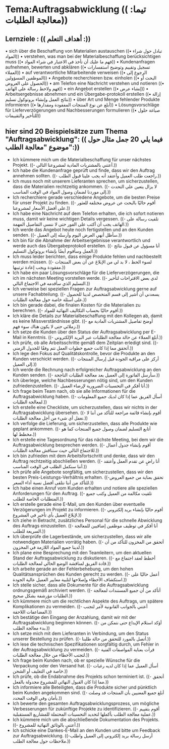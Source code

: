 # Tema:Auftragsabwicklung (( تيما: معالجة الطلبات))
## Lernziele : (( أهداف التعلم :))
• sich über die Beschaffung von Materialien austauschen ((• تبادل حول شراء المواد))
• verstehen, was man bei der Materialbeschaffung berücksichtigen muss ((• فهم ما عليك أن تأخذ في الاعتبار في شراء المواد))
• Kundenanfragen aufnehmen, bewerten und abklären ((• تسجيل وتقييم وتوضيح استفسارات العملاء))
• auf verantwortliche Mitarbeitende verweisen ((• الرجوع إلى الموظفين المسؤولين))
• Angebote recherchieren bzw. einholen ((• البحث أو الحصول على العروض))
• am Telefon eine Nachricht verstehen und notieren ((• فهم ولاحظ رسالة على الهاتف))
• ein Angebot erstellen ((• إنشاء عرض))
• Arbeitsergebnisse abnehmen und ein Übergabe-protokoll erstellen ((• إزالة نتائج العمل وإنشاء بروتوكول تسليم))
• über Art und Menge fehlender Produkte informieren ((• أبلغ عن نوع المنتجات المفقودة ومقدارها))
• Lösungsvorschläge für Lieferverzögerungen und Nachbesserungen formulieren ((• صياغة حلول للتأخير والتقييمات))
## hier sind 20 Beispielsätze zum Thema "Auftragsabwicklung": (( فيما يلي 20 جمل مثال حول موضوع "معالجة الطلب":))
- Ich kümmere mich um die Materialbeschaffung für unser nächstes Projekt. ((- أعتني بالمشتريات المادية لمشروعنا التالي.))
- Ich habe die Kundenanfrage geprüft und finde, dass wir den Auftrag annehmen sollten. ((- راجعت طلب العميل وأعتقد أنه يجب علينا قبول الطلب.))
- Ich muss noch mit unserem Lieferanten sprechen, um sicherzustellen, dass die Materialien rechtzeitig ankommen. ((- لا يزال يتعين علي التحدث إلى موردنا لضمان وصول المواد في الوقت المناسب.))
- Ich recherchiere gerade verschiedene Angebote, um die besten Preise für unser Projekt zu finden. ((- أقوم حاليًا بالبحث عن عروض مختلفة للعثور على أفضل الأسعار لمشروعنا.))
- Ich habe eine Nachricht auf dem Telefon erhalten, die ich sofort notieren muss, damit wir keine wichtigen Details vergessen. ((- تلقيت رسالة على الهاتف يجب أن أكتب على الفور حتى لا ننسى التفاصيل المهمة.))
- Ich werde das Angebot heute noch fertigstellen und an den Kunden senden. ((- سأظل أنهي العرض اليوم وأرسله إلى العميل.))
- Ich bin für die Abnahme der Arbeitsergebnisse verantwortlich und werde auch das Übergabeprotokoll erstellen. ((- أنا مسؤول عن قبول نتائج العمل وسأقوم أيضًا بإنشاء بروتوكول التسليم.))
- Ich muss leider berichten, dass einige Produkte fehlen und nachbestellt werden müssen. ((- لسوء الحظ ، لا بد لي من الإبلاغ عن أن بعض المنتجات مفقودة ويجب إعادة ترتيبها.))
- Ich habe ein paar Lösungsvorschläge für die Lieferverzögerungen, die ich im nächsten Meeting vorstellen werde. ((- لدي بعض الاقتراحات لتأخير التسليم الذي سأقدمه في الاجتماع التالي.))
- Ich verweise bei speziellen Fragen zur Auftragsabwicklung gerne auf unsere Fachabteilung. ((- يسعدني أن أشير إلى قسم المتخصص لدينا للحصول على أسئلة خاصة حول معالجة الطلبات.))
- Ich bin gerade dabei, die finalen Kosten für die Materialien zu berechnen. ((- أقوم حاليًا بحساب التكاليف النهائية للمواد.))
- Ich kläre die Details zur Materialbeschaffung mit den Kollegen ab, damit es keine Missverständnisse gibt. ((- أوضح تفاصيل المشتريات المادية مع زملائي حتى لا يكون هناك سوء فهم.))
- Ich setze die Kunden über den Status der Auftragsabwicklung per E-Mail in Kenntnis. ((- أبلغ العملاء عن حالة معالجة الطلبات عبر البريد الإلكتروني.))
- Ich prüfe, ob alle Arbeitsschritte gemäß dem Zeitplan erledigt sind. ((- أتحقق مما إذا كانت جميع خطوات العمل تتم وفقًا للجدول الزمني.))
- Ich lege den Fokus auf Qualitätskontrolle, bevor die Produkte an den Kunden verschickt werden. ((- أركز على مراقبة الجودة قبل إرسال المنتجات إلى العميل.))
- Ich werde die Rechnung nach erfolgreicher Auftragsabwicklung an den Kunden senden. ((- سأرسل الفاتورة إلى العميل بعد معالجة الطلبات الناجحة.))
- Ich überlege, welche Nachbesserungen nötig sind, um den Kunden zufriedenzustellen. ((- أنا أفكر في التحسينات الضرورية لإرضاء العميل.))
- Ich frage beim Team nach, ob sie alle Informationen für die Auftragsabwicklung haben. ((- أسأل الفريق عما إذا كان لديك جميع المعلومات لمعالجة الطلبات.))
- Ich erstelle eine Checkliste, um sicherzustellen, dass wir nichts in der Auftragsabwicklung übersehen. ((- أقوم بإنشاء قائمة مراجعة للتأكد من أننا لا نغفل أي شيء من أجل معالجة الطلبات.))
- Ich verfolge die Lieferung, um sicherzustellen, dass alle Produkte wie geplant ankommen. ((- أتابع التسليم لضمان وصول جميع المنتجات كما هو مخطط لها.))
- Ich erstelle eine Tagesordnung für das nächste Meeting, bei dem wir die Auftragsabwicklung besprechen werden. ((- أقوم بإنشاء جدول أعمال للاجتماع التالي حيث سنناقش معالجة الطلبات.))
- Ich bin zufrieden mit dem Arbeitsfortschritt und denke, dass wir den Auftrag rechtzeitig abschließen werden. ((- أنا راضٍ عن تقدم العمل وأعتقد أننا سنكمل الطلب في الوقت المناسب.))
- Ich prüfe alle Angebote sorgfältig, um sicherzustellen, dass wir den besten Preis-Leistungs-Verhältnis erhalten. ((-تحقق بعناية من جميع العروض للتأكد من أننا نتلقى أفضل نسبة أداء السعر.))
- Ich habe einen Anruf vom Kunden erhalten und notiere alle speziellen Anforderungen für den Auftrag. ((- تلقيت مكالمة من العميل وكتب جميع المتطلبات الخاصة للطلب.))
- Ich erstelle gerade eine E-Mail, um den Kunden über eventuelle Verzögerungen im Projekt zu informieren. ((- أقوم حاليًا بإنشاء بريد إلكتروني لإبلاغ العميل بأي تأخير في المشروع.))
- Ich ziehe in Betracht, zusätzliches Personal für die schnelle Abwicklung des Auftrags einzustellen. ((- أنا أفكر في توظيف موظفين إضافيين للمعالجة السريعة للطلب.))
- Ich überprüfe die Lagerbestände, um sicherzustellen, dass wir alle notwendigen Materialien vorrätig haben. ((- أتحقق من المخزون للتأكد من أن لدينا جميع المواد اللازمة في المخزون.))
- Ich plane eine Besprechung mit den Teamleitern, um den aktuellen Stand der Auftragsabwicklung zu diskutieren. ((- أخطط لعقد اجتماع مع قادة الفريق لمناقشة الوضع الحالي لمعالجة الطلبات.))
- Ich arbeite gerade an der Fehlerbehebung, um den hohen Qualitätsansprüchen des Kunden gerecht zu werden. ((- أعمل حاليًا على استكشاف الأخطاء وإصلاحها لتلبية معايير العميل عالية الجودة.))
- Ich stelle sicher, dass alle Dokumente für die Auftragsabwicklung ordnungsgemäß archiviert werden. ((- أتأكد من أن جميع المستندات لمعالجة الطلبات مؤرشفة بشكل صحيح.))
- Ich kümmere mich um die rechtlichen Aspekte des Auftrags, um spätere Komplikationen zu vermeiden. ((- أعتني بالجوانب القانونية لأمر لتجنب المضاعفات اللاحقة.))
- Ich bestätige den Eingang der Anzahlung, damit wir mit der Auftragsabwicklung beginnen können. ((- أؤكد استلام الإيداع حتى نتمكن من بدء معالجة الطلب.))
- Ich setze mich mit dem Lieferanten in Verbindung, um den Status unserer Bestellung zu prüfen. ((- أتصل بالمورد للتحقق من حالة طلبنا.))
- Ich lese die technischen Spezifikationen sorgfältig durch, um Fehler in der Auftragsabwicklung zu vermeiden. ((- قرأت بعناية المواصفات الفنية لتجنب الأخطاء من خلال معالجة الطلبات.))
- Ich frage beim Kunden nach, ob er spezielle Wünsche für die Verpackung oder den Versand hat. ((- أسأل العميل عما إذا كان لديه رغبات خاصة في التغليف أو الشحن.))
- Ich prüfe, ob die Endabnahme des Projekts schon terminiert ist. ((- أتحقق مما إذا كان القبول النهائي للمشروع مجدولة بالفعل.))
- Ich informiere alle Beteiligten, dass die Produkte sicher und pünktlich beim Kunden angekommen sind. ((- أبلغ جميع المعنيين بأن المنتجات قد وصلت بأمان وفي الوقت المحدد.))
- Ich bewerte den gesamten Auftragsabwicklungsprozess, um mögliche Verbesserungen für zukünftige Projekte zu identifizieren. ((- أقوم بتقييم عملية معالجة الطلب بأكملها لتحديد التحسينات المحتملة للمشاريع المستقبلية.))
- Ich kümmere mich um die abschließende Dokumentation des Projekts. ((- أعتني بالوثائق النهائية للمشروع.))
- Ich schicke eine Dankes-E-Mail an den Kunden und bitte um Feedback zur Auftragsabwicklung. ((-أرسل رسالة بريد إلكتروني إلى العميل واطلب ملاحظات حول معالجة الطلب.))
